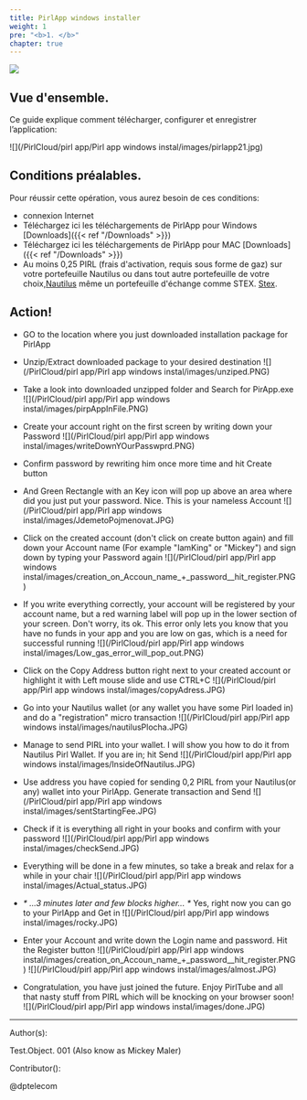 ```yaml
---
title: PirlApp windows installer
weight: 1
pre: "<b>1. </b>"
chapter: true
---
```

![](/images_headers/pirlapp.png)


## Vue d'ensemble.  

Ce guide explique comment télécharger, configurer et enregistrer l’application:  

![](/PirlCloud/pirl app/Pirl app windows instal/images/pirlapp21.jpg)

## Conditions préalables.  

Pour réussir cette opération, vous aurez besoin de ces conditions:  

* connexion Internet  
* Téléchargez ici les téléchargements de PirlApp pour Windows [Downloads]({{< ref "/Downloads" >}})
* Téléchargez ici les téléchargements de PirlApp pour MAC [Downloads]({{< ref "/Downloads" >}})
* Au moins 0,25 PIRL (frais d'activation, requis sous forme de gaz) sur votre portefeuille Nautilus ou dans tout autre portefeuille de votre choix,[Nautilus](https://pirl.io/en/nautilus-wallet/)  même un portefeuille d'échange comme STEX. [Stex](https://www.stex.com).

## Action!

* GO to the location where you just downloaded installation package for PirlApp
* Unzip/Extract downloaded package to your desired destination
![](/PirlCloud/pirl app/Pirl app windows instal/images/unziped.PNG)
* Take a look into downloaded unzipped folder and Search for PirApp.exe
![](/PirlCloud/pirl app/Pirl app windows instal/images/pirpAppInFile.PNG)
* Create your account right on the first screen by writing down your Password
![](/PirlCloud/pirl app/Pirl app windows instal/images/writeDownYOurPasswprd.PNG)
* Confirm password by rewriting him once more time and hit Create button
* And Green Rectangle with an Key icon will pop up above an area where did you just put your password. Nice. This is your nameless Account
![](/PirlCloud/pirl app/Pirl app windows instal/images/JdemetoPojmenovat.JPG)
* Click on the created account (don't click on create button again) and fill down your Account name (For example "IamKing" or "Mickey") and sign down by typing your Password again
![](/PirlCloud/pirl app/Pirl app windows instal/images/creation_on_Accoun_name_+_password__hit_register.PNG)
* If you write everything correctly, your account will be registered by your account name, but a red warning label will pop up in the lower section of your screen. Don't worry, its ok. This error only lets you know that you have no funds in your app and you are low on gas, which is a need for successful running
![](/PirlCloud/pirl app/Pirl app windows instal/images/Low_gas_error_will_pop_out.PNG)
* Click on the Copy Address button right next to your created account or  highlight it with Left mouse slide and use CTRL+C
![](/PirlCloud/pirl app/Pirl app windows instal/images/copyAdress.JPG)
* Go into your Nautilus wallet (or any wallet you have some Pirl loaded in) and do a "registration" micro transaction
![](/PirlCloud/pirl app/Pirl app windows instal/images/nautilusPlocha.JPG)
* Manage to send PIRL into your wallet. I will show you how to do it from Nautilus Pirl Wallet. If you are in; hit Send
![](/PirlCloud/pirl app/Pirl app windows instal/images/InsideOfNautilus.JPG)
* Use address you have copied for sending 0,2 PIRL from your Nautilus(or any) wallet into your PirlApp. Generate transaction and Send
![](/PirlCloud/pirl app/Pirl app windows instal/images/sentStartingFee.JPG)

* Check if it is everything all right in your books and confirm with your password
![](/PirlCloud/pirl app/Pirl app windows instal/images/checkSend.JPG)
* Everything will be done in a few minutes, so take a break and relax for a while in your chair
![](/PirlCloud/pirl app/Pirl app windows instal/images/Actual_status.JPG)
* _* ...3 minutes later and few blocks higher... *_ Yes, right now you can go to your PirlApp and Get in
![](/PirlCloud/pirl app/Pirl app windows instal/images/rocky.JPG)
* Enter your Account and write down the Login name and password. Hit the Register button
![](/PirlCloud/pirl app/Pirl app windows instal/images/creation_on_Accoun_name_+_password__hit_register.PNG)
![](/PirlCloud/pirl app/Pirl app windows instal/images/almost.JPG)
* Congratulation, you have just joined the future. Enjoy PirlTube and all that nasty stuff from PIRL which will be knocking on your browser soon!
![](/PirlCloud/pirl app/Pirl app windows instal/images/done.JPG)


---

Author(s):

Test.Object. 001 (Also know as Mickey Maler)

Contributor():

@dptelecom
